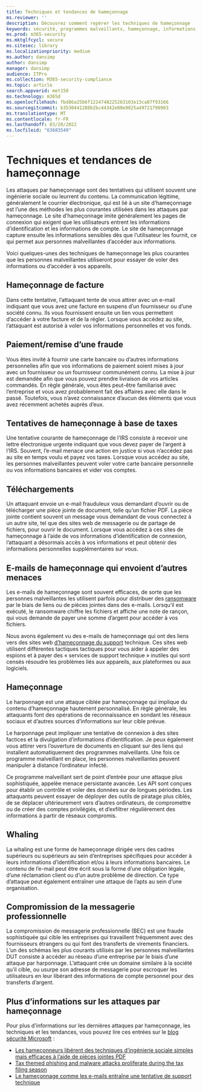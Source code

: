 ```yaml
---
title: Techniques et tendances de hameçonnage
ms.reviewer: ''
description: Découvrez comment repérer les techniques de hameçonnage
keywords: sécurité, programmes malveillants, hameçonnage, informations, tentative, ingénierie sociale, loi, leurre, protection, tendances, attaque ciblée, harponnage, whaling
ms.prod: m365-security
ms.mktglfcycl: secure
ms.sitesec: library
ms.localizationpriority: medium
ms.author: dansimp
author: dansimp
manager: dansimp
audience: ITPro
ms.collection: M365-security-compliance
ms.topic: article
search.appverid: met150
ms.technology: m365d
ms.openlocfilehash: fbd86a25b6f1224748225263103e13ca07f93166
ms.sourcegitcommit: b3530441288b2bc44342e00e9025a49721796903
ms.translationtype: MT
ms.contentlocale: fr-FR
ms.lasthandoff: 03/20/2022
ms.locfileid: "63683549"
---
```

# <a name="phishing-trends-and-techniques"></a>Techniques et tendances de hameçonnage

Les attaques par hameçonnage sont des tentatives qui utilisent souvent une ingénierie sociale ou leurrent du contenu. La communication légitime, généralement le courrier électronique, qui est lié à un site d’hameçonnage est l’une des méthodes les plus courantes utilisées dans les attaques par hameçonnage. Le site d’hameçonnage imite généralement les pages de connexion qui exigent que les utilisateurs entrent les informations d’identification et les informations de compte. Le site de hameçonnage capture ensuite les informations sensibles dès que l’utilisateur les fournit, ce qui permet aux personnes malveillantes d’accéder aux informations.

Voici quelques-unes des techniques de hameçonnage les plus courantes que les personnes malveillantes utiliseront pour essayer de voler des informations ou d’accéder à vos appareils.

## <a name="invoice-phishing"></a>Hameçonnage de facture

Dans cette tentative, l’attaquant tente de vous attirer avec un e-mail indiquant que vous avez une facture en suspens d’un fournisseur ou d’une société connu. Ils vous fournissent ensuite un lien vous permettent d’accéder à votre facture et de la régler. Lorsque vous accédez au site, l’attaquant est autorisé à voler vos informations personnelles et vos fonds.

## <a name="paymentdelivery-scam"></a>Paiement/remise d’une fraude

Vous êtes invité à fournir une carte bancaire ou d’autres informations personnelles afin que vos informations de paiement soient mises à jour avec un fournisseur ou un fournisseur communément connu. La mise à jour est demandée afin que vous pouvez prendre livraison de vos articles commandés. En règle générale, vous êtes peut-être familiarisé avec l’entreprise et vous avez probablement fait des affaires avec elle dans le passé. Toutefois, vous n’avez connaissance d’aucun des éléments que vous avez récemment achetés auprès d’eux.

## <a name="tax-themed-phishing-scams"></a>Tentatives de hameçonnage à base de taxes

Une tentative courante de hameçonnage de l’IRS consiste à recevoir une lettre électronique urgente indiquant que vous devez payer de l’argent à l’IRS. Souvent, l’e-mail menace une action en justice si vous n’accédez pas au site en temps voulu et payez vos taxes. Lorsque vous accédez au site, les personnes malveillantes peuvent voler votre carte bancaire personnelle ou vos informations bancaires et vider vos comptes.

## <a name="downloads"></a>Téléchargements

Un attaquant envoie un e-mail frauduleux vous demandant d’ouvrir ou de télécharger une pièce jointe de document, telle qu’un fichier PDF. La pièce jointe contient souvent un message vous demandant de vous connectez à un autre site, tel que des sites web de messagerie ou de partage de fichiers, pour ouvrir le document. Lorsque vous accédez à ces sites de hameçonnage à l’aide de vos informations d’identification de connexion, l’attaquant a désormais accès à vos informations et peut obtenir des informations personnelles supplémentaires sur vous.

## <a name="phishing-emails-that-deliver-other-threats"></a>E-mails de hameçonnage qui envoient d’autres menaces

Les e-mails de hameçonnage sont souvent efficaces, de sorte que les personnes malveillantes les utilisent parfois pour distribuer des [ransomware](/security/compass/human-operated-ransomware) par le biais de liens ou de pièces jointes dans des e-mails. Lorsqu’il est exécuté, le ransomware chiffre les fichiers et affiche une note de rançon, qui vous demande de payer une somme d’argent pour accéder à vos fichiers.

Nous avons également vu des e-mails de hameçonnage qui ont des liens vers des sites web [d’hameçonnage du support](support-scams.md) technique. Ces sites web utilisent différentes tactiques tactiques pour vous aider à appeler des espions et à payer des « services de support technique » inutiles qui sont censés résoudre les problèmes liés aux appareils, aux plateformes ou aux logiciels.

## <a name="spear-phishing"></a>Hameçonnage

Le harponnage est une attaque ciblée par hameçonnage qui implique du contenu d’hameçonnage hautement personnalisé. En règle générale, les attaquants font des opérations de reconnaissance en sondant les réseaux sociaux et d’autres sources d’informations sur leur cible prévue.

Le harponnage peut impliquer une tentative de connexion à des sites factices et la divulgation d’informations d’identification. Je peux également vous attirer vers l’ouverture de documents en cliquant sur des liens qui installent automatiquement des programmes malveillants. Une fois ce programme malveillant en place, les personnes malveillantes peuvent manipuler à distance l’ordinateur infecté.

Ce programme malveillant sert de point d’entrée pour une attaque plus sophistiquée, appelée menace persistante avancée. Les API sont conçues pour établir un contrôle et voler des données sur de longues périodes. Les attaquants peuvent essayer de déployer des outils de piratage plus ciblés, de se déplacer ultérieurement vers d’autres ordinateurs, de compromettre ou de créer des comptes privilégiés, et d’exfiltrer régulièrement des informations à partir de réseaux compromis.

## <a name="whaling"></a>Whaling

La whaling est une forme de hameçonnage dirigée vers des cadres supérieurs ou supérieurs au sein d’entreprises spécifiques pour accéder à leurs informations d’identification et/ou à leurs informations bancaires. Le contenu de l’e-mail peut être écrit sous la forme d’une obligation légale, d’une réclamation client ou d’un autre problème de direction. Ce type d’attaque peut également entraîner une attaque de l’apts au sein d’une organisation.

## <a name="business-email-compromise"></a>Compromission de la messagerie professionnelle

La compromission de messagerie professionnelle (BEC) est une fraude sophistiquée qui cible les entreprises qui travaillent fréquemment avec des fournisseurs étrangers ou qui font des transferts de virements financiers. L’un des schémas les plus courants utilisés par les personnes malveillantes DUT consiste à accéder au réseau d’une entreprise par le biais d’une attaque par harponnage. L’attaquant crée un domaine similaire à la société qu’il cible, ou usurpe son adresse de messagerie pour escroquer les utilisateurs en leur libérant des informations de compte personnel pour des transferts d’argent.

## <a name="more-information-about-phishing-attacks"></a>Plus d’informations sur les attaques par hameçonnage

Pour plus d’informations sur les dernières attaques par hameçonnage, les techniques et les tendances, vous pouvez lire ces entrées sur le [blog sécurité Microsoft](https://www.microsoft.com/security/blog/product/windows/) :

- [Les hameçonneurs libérent des techniques d’ingénierie sociale simples mais efficaces à l’aide de pièces jointes PDF](https://cloudblogs.microsoft.com/microsoftsecure/2017/01/26/phishers-unleash-simple-but-effective-social-engineering-techniques-using-pdf-attachments/?source=mmpc)
- [Tax themed phishing and malware attacks proliferate during the tax filing season](https://cloudblogs.microsoft.com/microsoftsecure/2017/03/20/tax-themed-phishing-and-malware-attacks-proliferate-during-the-tax-filing-season/?source=mmpc)
- [Le hameçonnage comme les e-mails entraîne une tentative de support technique](https://cloudblogs.microsoft.com/microsoftsecure/2017/08/07/links-in-phishing-like-emails-lead-to-tech-support-scam/?source=mmpc)
